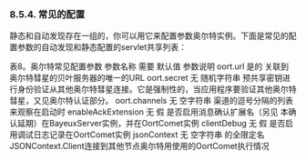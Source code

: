 ### 8.5.4. 常见的配置
静态和自动发现存在一组的，你可以用它来 ​​配置参数奥尔特实例。下面是常见的配置参数的自动发现和静态配置的servlet共享列表：

表8。奥尔特常见配置参数
参数名称	需要	默认值	参数说明
oort.url
是的
关联到奥尔特彗星的贝叶服务器的唯一的URL
oort.secret
无
随机字符串
预共享密钥进行身份验证从其他奥尔特彗星连接。它是强制性的，当应用程序要验证其他奥尔特彗星，又见奥尔特认证部分。
oort.channels
无
空字符串
渠道的逗号分隔的列表来观察在启动时
enableAckExtension
无
假
是否启用消息确认扩展名（另见 本确认延期）在BayeuxServer实例，并在OortComet实例
clientDebug
无
假
是否启用调试日志记录在OortComet实例
jsonContext
无
空字符串
的全限定名JSONContext.Client连接到其他节点奥尔特用使用的OortComet执行情况
